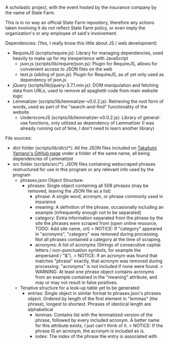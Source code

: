 A scholastic project, with the event hosted by the insurance company by the name of State Farm.

This is in no way an official State Farm repository, 
therefore any actions taken involving it do not reflect State Farm policy,
or even imply the organization's or any employee of said's involvement.

Dependencies: (Yes, I really know this little about JS / web development)
  - RequireJS (scripts/require.js): Library for managing dependencies, used heavily to make up for my inexperience with JavaScript
    - json.js (scripts/lib/require/json.js): Plugin for RequireJS, allows for convenient access to JSON files on the web
    - text.js (sibling of json.js): Plugin for RequireJS, as of yet only used as dependency of json.js
  - jQuery (scripts/lib/jquery-3.7.1.min.js): DOM manipulation and fetching data from URLs, used to remove all spaghetti code from main website logic
  - Lemmatizer (scripts/lib/lemmatizer-v0.0.2.js): Retrieving the root form of words, used as part of the "search-and-find" functionality of the website
    - UnderscoreJS (scripts/lib/lemmatizer-v0.0.2.js): Library of general-use functions, only utilized as dependency of Lemmatizer
                                                       (I was already running out of time, I don't need to learn another library)

File sources:
  - dict folder (scripts/lib/dict/*): All the JSON files included on [Takafumi Yamano's GitHub page]([url](https://github.com/takafumir/javascript-lemmatizer/tree/master/dict)) under a folder of the same name,
                                      all being dependencies of Lemmatizer
  - src folder (scripts/src/*): JSON files containing webscraped phrases restructured for use in this program or any relevant info used by the program
    - phrases.json Object Structure:
      - phrases: Single object containing all 508 phrases (may be removed, leaving the JSON file as a list)
        - phrase: A single word, acronym, or phrase commonly used in insurance
        - meaning: A definition of the phrase, occasionally including an example (infrequently enough not to be separated)
        - category: Extra information separated from the phrase by the site the phrases were scraped from (open online resource, TODO: Add site name, url)
                  > NOTICE: If "category" appeared in "acronyms", "category" was removed during processing.
                          Not all phrases contained a category at the time of scraping.
        - acronyms: A list of acronyms (Strings of consecutive capital letters / non-punctuation symbols, for example the ampersand / "&").
                  > NOTICE: If an acronym was found that matches "phrase" exactly, that acronym was removed during processing.
                          "acronyms" is not included if none were found.
                  > WARNING: At least one phrase object contains acronyms from an example contained in the "meaning" attribute, and may or may not result in false positives.
    - Tenative structure for a look-up table yet to be generated
      - entries: Single object in similar format to phrases.json's phrases object. Ordered by length of the first element in "lemmas" (the phrase), longest to shortest. Phrases of identical length are alphabetical
        - lemmas: Contains list with the lemmatized version of the phrase, followed by every included acronym. A better name for this attribute exists, I just can't think of it.
                > NOTICE: If the phrase IS an acronym, the acronym is included as is.
        - index: The index of the phrase the entry is associated with
